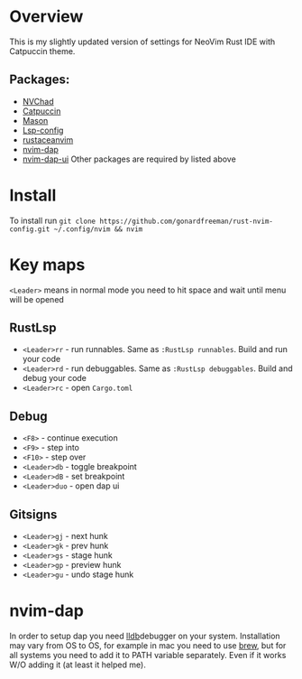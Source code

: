 # Overview

This is my slightly updated version of settings for NeoVim Rust IDE with Catpuccin theme.
## Packages:
- [NVChad](https://nvchad.com)
- [Catpuccin](https://github.com/catppuccin/nvim)
- [Mason](https://github.com/williamboman/mason.nvim)
- [Lsp-config](https://github.com/neovim/nvim-lspconfig)
- [rustaceanvim](https://github.com/mrcjkb/rustaceanvim)
- [nvim-dap](https://github.com/mfussenegger/nvim-dap)
- [nvim-dap-ui](https://github.com/rcarriga/nvim-dap-ui)
Other packages are required by listed above

# Install

To install run `git clone https://github.com/gonardfreeman/rust-nvim-config.git ~/.config/nvim && nvim`

# Key maps

`<Leader>` means in normal mode you need to hit space and wait until menu will be opened

## RustLsp

- `<Leader>rr` - run runnables. Same as `:RustLsp runnables`. Build and run your code
- `<Leader>rd` - run debuggables. Same as `:RustLsp debuggables`. Build and debug your code
- `<Leader>rc` - open `Cargo.toml`

## Debug

- `<F8>` - continue execution
- `<F9>` - step into
- `<F10>` - step over
- `<Leader>db` - toggle breakpoint
- `<Leader>dB` - set breakpoint
- `<Leader>duo` - open dap ui

## Gitsigns

- `<Leader>gj` - next hunk
- `<Leader>gk` - prev hunk
- `<Leader>gs` - stage hunk
- `<Leader>gp` - preview hunk
- `<Leader>gu` - undo stage hunk

# nvim-dap

In order to setup dap you need [lldb](https://lldb.llvm.org )debugger on your system. 
Installation may vary from OS to OS, for example in mac 
you need to use [brew](https://formulae.brew.sh/formula/llvm),
but for all systems you need to add it to PATH variable separately. Even if it works W/O adding it (at least it helped me). 
